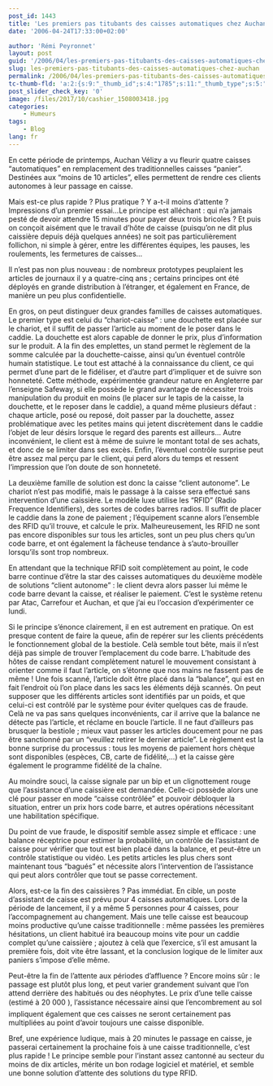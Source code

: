 ```yaml
---
post_id: 1443
title: 'Les premiers pas titubants des caisses automatiques chez Auchan'
date: '2006-04-24T17:33:00+02:00'

author: 'Rémi Peyronnet'
layout: post
guid: '/2006/04/les-premiers-pas-titubants-des-caisses-automatiques-chez-auchan/'
slug: les-premiers-pas-titubants-des-caisses-automatiques-chez-auchan
permalink: /2006/04/les-premiers-pas-titubants-des-caisses-automatiques-chez-auchan/
tc-thumb-fld: 'a:2:{s:9:"_thumb_id";s:4:"1785";s:11:"_thumb_type";s:5:"thumb";}'
post_slider_check_key: '0'
image: /files/2017/10/cashier_1508003418.jpg
categories:
    - Humeurs
tags:
    - Blog
lang: fr
---
```


En cette période de printemps, Auchan Vélizy a vu fleurir quatre caisses “automatiques” en remplacement des traditionnelles caisses “panier”. Destinées aux “moins de 10 articles”, elles permettent de rendre ces clients autonomes à leur passage en caisse.

Mais est-ce plus rapide ? Plus pratique ? Y a-t-il moins d’attente ? Impressions d’un premier essai…Le principe est alléchant : qui n’a jamais pesté de devoir attendre 15 minutes pour payer deux trois bricoles ? Et puis on conçoit aisément que le travail d’hôte de caisse (puisqu’on ne dit plus caissière depuis déjà quelques années) ne soit pas particulièrement follichon, ni simple à gérer, entre les différentes équipes, les pauses, les roulements, les fermetures de caisses…

Il n’est pas non plus nouveau : de nombreux prototypes peuplaient les articles de journaux il y a quatre-cinq ans ; certains principes ont été déployés en grande distribution à l’étranger, et également en France, de manière un peu plus confidentielle.

En gros, on peut distinguer deux grandes familles de caisses automatiques. Le premier type est celui du “chariot-caisse” : une douchette est placée sur le chariot, et il suffit de passer l’article au moment de le poser dans le caddie. La douchette est alors capable de donner le prix, plus d’information sur le produit. A la fin des emplettes, un stand permet le règlement de la somme calculée par la douchette-caisse, ainsi qu’un éventuel contrôle humain statistique. Le tout est attaché à la connaissance du client, ce qui permet d’une part de le fidéliser, et d’autre part d’impliquer et de suivre son honneteté. Cette méthode, expérimentée grandeur nature en Angleterre par l’enseigne Safeway, si elle possède le grand avantage de nécessiter trois manipulation du produit en moins (le placer sur le tapis de la caisse, la douchette, et le reposer dans le caddie), a quand même plusieurs défaut : chaque article, posé ou reposé, doit passer par la douchette, assez problématique avec les petites mains qui jetent discrètement dans le caddie l’objet de leur désirs lorsque le regard des parents est ailleurs… Autre inconvénient, le client est à même de suivre le montant total de ses achats, et donc de se limiter dans ses excès. Enfin, l’éventuel contrôle surprise peut être assez mal perçu par le client, qui perd alors du temps et ressent l’impression que l’on doute de son honneteté.

La deuxième famille de solution est donc la caisse “client autonome”. Le chariot n’est pas modifié, mais le passage à la caisse sera effectué sans intervention d’une caissière. Le modèle luxe utilise les “RFID” (Radio Frequence Identifiers), des sortes de codes barres radios. Il suffit de placer le caddie dans la zone de paiement ; l’équipement scanne alors l’ensemble des RFID qu’il trouve, et calcule le prix. Malheureusement, les RFID ne sont pas encore disponibles sur tous les articles, sont un peu plus chers qu’un code barre, et ont également la fâcheuse tendance à s’auto-brouiller lorsqu’ils sont trop nombreux.

En attendant que la technique RFID soit complètement au point, le code barre continue d’être la star des caisses automatiques du deuxième modèle de solutions “client autonome” : le client devra alors passer lui même le code barre devant la caisse, et réaliser le paiement. C’est le système retenu par Atac, Carrefour et Auchan, et que j’ai eu l’occasion d’expérimenter ce lundi.

Si le principe s’énonce clairement, il en est autrement en pratique. On est presque content de faire la queue, afin de repérer sur les clients précédents le fonctionnement global de la bestiole. Celà semble tout bête, mais il n’est déjà pas simple de trouver l’emplacement du code barre. L’habitude des hôtes de caisse rendant complètement naturel le mouvement consistant à orienter comme il faut l’article, on s’étonne que nos mains ne fassent pas de même ! Une fois scanné, l’article doit être placé dans la “balance”, qui est en fait l’endroit où l’on place dans les sacs les éléments déjà scannés. On peut supposer que les différents articles sont identifiés par un poids, et que celui-ci est contrôlé par le système pour éviter quelques cas de fraude. Celà ne va pas sans quelques inconvénients, car il arrive que la balance ne détecte pas l’article, et réclame en boucle l’article. Il ne faut d’ailleurs pas brusquer la bestiole ; mieux vaut passer les articles doucement pour ne pas être sanctionné par un “veuillez retirer le dernier article”. Le règlement est la bonne surprise du processus : tous les moyens de paiement hors chèque sont disponibles (espèces, CB, carte de fidélité,…) et la caisse gère également le programme fidélité de la chaîne.

Au moindre souci, la caisse signale par un bip et un clignottement rouge que l’assistance d’une caissière est demandée. Celle-ci possède alors une clé pour passer en mode “caisse contrôlée” et pouvoir débloquer la situation, entrer un prix hors code barre, et autres opérations nécessitant une habilitation spécifique.

Du point de vue fraude, le dispositif semble assez simple et efficace : une balance réceptrice pour estimer la probabilité, un contrôle de l’assistant de caisse pour vérifier que tout est bien placé dans la balance, et peut-être un contrôle statistique ou vidéo. Les petits articles les plus chers sont maintenant tous “bagués” et nécessite alors l’intervention de l’assistance qui peut alors contrôler que tout se passe correctement.

Alors, est-ce la fin des caissières ? Pas immédiat. En cible, un poste d’assistant de caisse est prévu pour 4 caisses automatiques. Lors de la période de lancement, il y a même 5 personnes pour 4 caisses, pour l’accompagnement au changement. Mais une telle caisse est beaucoup moins productive qu’une caisse traditionnelle : même passées les premières hésitations, un client habitué ira beaucoup moins vite pour un caddie complet qu’une caissière ; ajoutez à celà que l’exercice, s’il est amusant la première fois, doit vite être lassant, et la conclusion logique de le limiter aux paniers s’impose d’elle même.

Peut-être la fin de l’attente aux périodes d’affluence ? Encore moins sûr : le passage est plutôt plus long, et peut varier grandement suivant que l’on attend derrière des habitués ou des néophytes. Le prix d’une telle caisse (estimé à 20 000 &#128;), l’assistance nécessaire ainsi que l’encombrement au sol impliquent également que ces caisses ne seront certainement pas multipliées au point d’avoir toujours une caisse disponible.

Bref, une expérience ludique, mais à 20 minutes le passage en caisse, je passerai certainement la prochaine fois à une caisse traditionnelle, c’est plus rapide ! Le principe semble pour l’instant assez cantonné au secteur du moins de dix articles, mérite un bon rodage logiciel et matériel, et semble une bonne solution d’attente des solutions du type RFID.